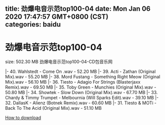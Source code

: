 
title: 劲爆电音示范top100-04
date: Mon Jan 06 2020 17:47:57 GMT+0800 (CST)    
categories: baidu
---

# 劲爆电音示范top100-04
size: 502.30 MB
 劲爆电音示范top100-04-CD包音乐网
 
|- 40. Wahlstedt - Come On .wav - 52.20 MB
|- 39. Acti - Zathan (Original Mix).wav - 55.20 MB
|- 38. Mord Fustang - Something Right Meow (Original Mix).wav - 56.10 MB
|- 36. Tiesto - Adagio For Strings (Blasterjaxx Remix).wav - 69.50 MB
|- 35. Toby Green - Munchies (Original Mix).wav - 50.80 MB
|- 34. Showtek - Slow Down (Original Mix).wav - 67.70 MB
|- 33. Chardy & Timmy Trumpet - Melbournia (Will Sparks Edit).wav - 39.10 MB
|- 32. DallasK - Alienz (Botnek Remix).wav - 60.60 MB
|- 31. Tiesto & MOTi - Back To The Acid (Original Mix).wav - 51.10 MB

[How to download](https://bpcam.bemobtrk.com/go/2ceec3aa-1ca2-46d6-b9ff-aaa5c184517c?jno=3749)